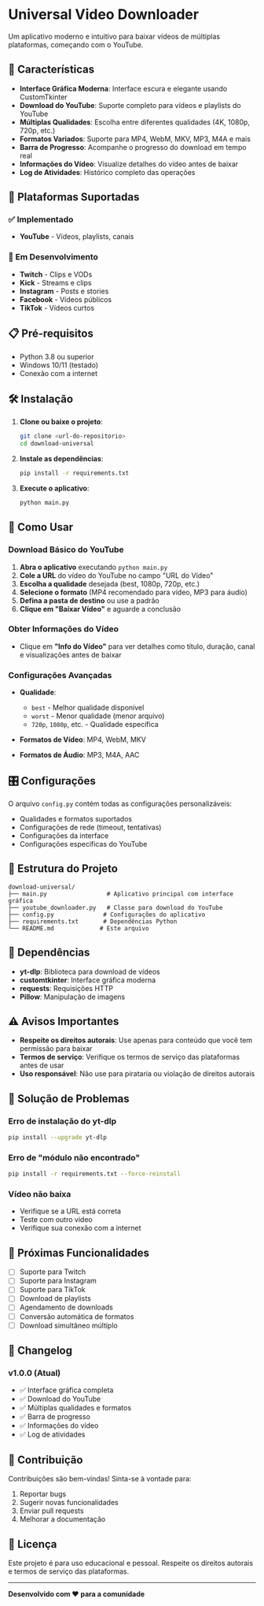 # Universal Video Downloader

Um aplicativo moderno e intuitivo para baixar vídeos de múltiplas plataformas, começando com o YouTube.

## 🚀 Características

- **Interface Gráfica Moderna**: Interface escura e elegante usando CustomTkinter
- **Download do YouTube**: Suporte completo para vídeos e playlists do YouTube
- **Múltiplas Qualidades**: Escolha entre diferentes qualidades (4K, 1080p, 720p, etc.)
- **Formatos Variados**: Suporte para MP4, WebM, MKV, MP3, M4A e mais
- **Barra de Progresso**: Acompanhe o progresso do download em tempo real
- **Informações do Vídeo**: Visualize detalhes do vídeo antes de baixar
- **Log de Atividades**: Histórico completo das operações

## 🎯 Plataformas Suportadas

### ✅ Implementado
- **YouTube** - Vídeos, playlists, canais

### 🔄 Em Desenvolvimento
- **Twitch** - Clips e VODs
- **Kick** - Streams e clips
- **Instagram** - Posts e stories
- **Facebook** - Vídeos públicos
- **TikTok** - Vídeos curtos

## 📋 Pré-requisitos

- Python 3.8 ou superior
- Windows 10/11 (testado)
- Conexão com a internet

## 🛠️ Instalação

1. **Clone ou baixe o projeto**:
   ```bash
   git clone <url-do-repositorio>
   cd download-universal
   ```

2. **Instale as dependências**:
   ```bash
   pip install -r requirements.txt
   ```

3. **Execute o aplicativo**:
   ```bash
   python main.py
   ```

## 📖 Como Usar

### Download Básico do YouTube

1. **Abra o aplicativo** executando `python main.py`
2. **Cole a URL** do vídeo do YouTube no campo "URL do Vídeo"
3. **Escolha a qualidade** desejada (best, 1080p, 720p, etc.)
4. **Selecione o formato** (MP4 recomendado para vídeo, MP3 para áudio)
5. **Defina a pasta de destino** ou use a padrão
6. **Clique em "Baixar Vídeo"** e aguarde a conclusão

### Obter Informações do Vídeo

- Clique em **"Info do Vídeo"** para ver detalhes como título, duração, canal e visualizações antes de baixar

### Configurações Avançadas

- **Qualidade**: 
  - `best` - Melhor qualidade disponível
  - `worst` - Menor qualidade (menor arquivo)
  - `720p`, `1080p`, etc. - Qualidade específica

- **Formatos de Vídeo**: MP4, WebM, MKV
- **Formatos de Áudio**: MP3, M4A, AAC

## 🎛️ Configurações

O arquivo `config.py` contém todas as configurações personalizáveis:

- Qualidades e formatos suportados
- Configurações de rede (timeout, tentativas)
- Configurações da interface
- Configurações específicas do YouTube

## 📁 Estrutura do Projeto

```
download-universal/
├── main.py                 # Aplicativo principal com interface gráfica
├── youtube_downloader.py   # Classe para download do YouTube
├── config.py              # Configurações do aplicativo
├── requirements.txt       # Dependências Python
└── README.md             # Este arquivo
```

## 🔧 Dependências

- **yt-dlp**: Biblioteca para download de vídeos
- **customtkinter**: Interface gráfica moderna
- **requests**: Requisições HTTP
- **Pillow**: Manipulação de imagens

## ⚠️ Avisos Importantes

- **Respeite os direitos autorais**: Use apenas para conteúdo que você tem permissão para baixar
- **Termos de serviço**: Verifique os termos de serviço das plataformas antes de usar
- **Uso responsável**: Não use para pirataria ou violação de direitos autorais

## 🐛 Solução de Problemas

### Erro de instalação do yt-dlp
```bash
pip install --upgrade yt-dlp
```

### Erro de "módulo não encontrado"
```bash
pip install -r requirements.txt --force-reinstall
```

### Vídeo não baixa
- Verifique se a URL está correta
- Teste com outro vídeo
- Verifique sua conexão com a internet

## 🚀 Próximas Funcionalidades

- [ ] Suporte para Twitch
- [ ] Suporte para Instagram
- [ ] Suporte para TikTok
- [ ] Download de playlists
- [ ] Agendamento de downloads
- [ ] Conversão automática de formatos
- [ ] Download simultâneo múltiplo

## 📝 Changelog

### v1.0.0 (Atual)
- ✅ Interface gráfica completa
- ✅ Download do YouTube
- ✅ Múltiplas qualidades e formatos
- ✅ Barra de progresso
- ✅ Informações do vídeo
- ✅ Log de atividades

## 🤝 Contribuição

Contribuições são bem-vindas! Sinta-se à vontade para:

1. Reportar bugs
2. Sugerir novas funcionalidades
3. Enviar pull requests
4. Melhorar a documentação

## 📄 Licença

Este projeto é para uso educacional e pessoal. Respeite os direitos autorais e termos de serviço das plataformas.

---

**Desenvolvido com ❤️ para a comunidade**
